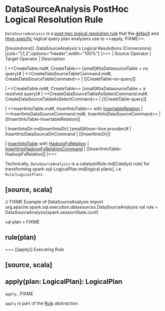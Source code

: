 # DataSourceAnalysis PostHoc Logical Resolution Rule

`DataSourceAnalysis` is a [post-hoc logical resolution rule](../Analyzer.md#postHocResolutionRules) that the [default](../BaseSessionStateBuilder.md#analyzer) and [Hive-specific](../hive/HiveSessionStateBuilder.md#analyzer) logical query plan analyzers use to <<apply, FIXME>>.

[[resolutions]]
.DataSourceAnalysis's Logical Resolutions (Conversions)
[cols="1,1,2",options="header",width="100%"]
|===
| Source Operator
| Target Operator
| Description

| <<CreateTable.md#, CreateTable>> [small]#(isDatasourceTable + no query)#
| <<CreateDataSourceTableCommand.md#, CreateDataSourceTableCommand>>
| [[CreateTable-no-query]]

| <<CreateTable.md#, CreateTable>> [small]#(isDatasourceTable + a resolved query)#
| <<CreateDataSourceTableAsSelectCommand.md#, CreateDataSourceTableAsSelectCommand>>
| [[CreateTable-query]]

| <<InsertIntoTable.md#, InsertIntoTable>> with [InsertableRelation](../InsertableRelation.md)
| <<InsertIntoDataSourceCommand.md#, InsertIntoDataSourceCommand>>
| [[InsertIntoTable-InsertableRelation]]

| InsertIntoDir.md[InsertIntoDir] [small]#(non-hive provider)#
| InsertIntoDataSourceDirCommand
| [[InsertIntoDir]]

| [InsertIntoTable](../logical-operators/InsertIntoTable.md) with [HadoopFsRelation](../connectors/HadoopFsRelation.md)
| [InsertIntoHadoopFsRelationCommand](../logical-operators/InsertIntoHadoopFsRelationCommand.md)
| [[InsertIntoTable-HadoopFsRelation]]
|===

Technically, `DataSourceAnalysis` is a catalyst/Rule.md[Catalyst rule] for transforming spark-sql-LogicalPlan.md[logical plans], i.e. `Rule[LogicalPlan]`.

[source, scala]
----
// FIXME Example of DataSourceAnalysis
import org.apache.spark.sql.execution.datasources.DataSourceAnalysis
val rule = DataSourceAnalysis(spark.sessionState.conf)

val plan = FIXME

rule(plan)
----

=== [[apply]] Executing Rule

[source, scala]
----
apply(plan: LogicalPlan): LogicalPlan
----

`apply`...FIXME

`apply` is part of the [Rule](../catalyst/Rule.md#apply) abstraction.
